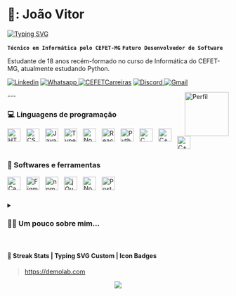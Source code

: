 # 🔱: João Vitor

<a href="https://git.io/typing-svg"><img src="https://readme-typing-svg.demolab.com?font=Tilt+Neon&pause=1000&color=F7F7F7&vCenter=true&width=435&height=25&lines=%C3%80+procura+de+um+est%C3%A1gio..." alt="Typing SVG" /></a>

**`Técnico em Informática pelo CEFET-MG`**
**`Futuro Desenvolvedor de Software`**

Estudante de 18 anos recém-formado no curso de Informática do CEFET-MG, atualmente estudando Python.

   <p align="left">
      <a href="https://www.linkedin.com/in/joão-vitor-lopes-fagundes-2b0171262/">
         <img alt="Linkedin" title="Meu perfil no Linkedin" src="https://img.shields.io/badge/LinkedIn-0077B5?style=for-the-badge&logo=linkedin&logoColor=white"/></a>
   <a href="https://wa.me/553193261024">
         <img alt="Whatsapp" title="Meu Whatsapp" src="https://img.shields.io/badge/WhatsApp-25D366?style=for-the-badge&logo=whatsapp&logoColor=white"/>    
   </a> 
   <a href="https://cefetmg-csm.symplicity.com/students/psx/profile">
         <img alt="CEFETCarreiras" title="Meu perfil no CEFET Carreiras" src="https://custom-icon-badges.demolab.com/badge/CEFET Carreiras-orange.svg?logo=ArangoDB&logoColor=white&style=for-the-badge&labelColor="/></a>   
   </a> 
   <a href="#">
         <img alt="Discord" title="joaovitorfod4#8656" src="https://img.shields.io/badge/Discord-7289DA?style=for-the-badge&logo=discord&logoColor=white"/>    
   </a> 
   <a href="#">
         <img alt="Gmail" title="joaovitorfod5@gmail.com" src="https://img.shields.io/badge/Gmail-D14836?style=for-the-badge&logo=gmail&logoColor=white"/>    
   </a> 
   </p>
   
   
     
<img align="right" alt="Perfil" width="100px" src="https://avatars.githubusercontent.com/u/70524677?v=4" /> 
---

### :computer: Linguagens de programação

<img align="left" alt="HTML" width="30px" style="padding-right:10px;" src="https://cdn.jsdelivr.net/gh/devicons/devicon/icons/html5/html5-original.svg" />
<img align="left" alt="CSS" width="30px" style="padding-right:10px;" src="https://cdn.jsdelivr.net/gh/devicons/devicon/icons/css3/css3-original.svg" />
<img align="left" alt="JavaScript" width="30px" style="padding-right:10px;" src="https://cdn.jsdelivr.net/gh/devicons/devicon/icons/javascript/javascript-original.svg" />
<img align="left" alt="TypeScript" width="30px" style="padding-right:10px;" src="https://cdn.jsdelivr.net/gh/devicons/devicon/icons/typescript/typescript-original.svg" />
<img align="left" alt="Nodejs" width="30px" style="padding-right:10px;"src="https://cdn.jsdelivr.net/gh/devicons/devicon/icons/nodejs/nodejs-original.svg" />
<img align="left" alt="React" width="30px" style="padding-right:10px;"src="https://cdn.jsdelivr.net/gh/devicons/devicon/icons/react/react-original.svg" />
<img align="left" alt="Python" width="30px" style="padding-right:10px;"src="https://cdn.jsdelivr.net/gh/devicons/devicon/icons/python/python-original.svg" />
<img align="left" alt="C" width="30px" style="padding-right:10px;" src="https://cdn.jsdelivr.net/gh/devicons/devicon/icons/c/c-original.svg" />
<img align="left" alt="C++" width="30px" style="padding-right:10px;" src="https://cdn.jsdelivr.net/gh/devicons/devicon/icons/cplusplus/cplusplus-original.svg" />
<img align="left" alt="C++" width="30px" style="padding-right:10px;" src="https://cdn.jsdelivr.net/gh/devicons/devicon/icons/java/java-original.svg" />

<br />

#

### :mechanical_arm: Softwares e ferramentas

<img align="left" alt="Canva" width="30px" style="padding-right:10px;" src="https://cdn.jsdelivr.net/gh/devicons/devicon/icons/canva/canva-original.svg" />
<img align="left" alt="Figma" width="30px" style="padding-right:10px;" src="https://cdn.jsdelivr.net/gh/devicons/devicon/icons/figma/figma-original.svg" />
<img align="left" alt="npm" width="30px" style="padding-right:10px;" src="https://cdn.jsdelivr.net/gh/devicons/devicon/icons/npm/npm-original-wordmark.svg" />
<img align="left" alt="jQuery" width="30px" style="padding-right:10px;" src="https://cdn.jsdelivr.net/gh/devicons/devicon/icons/jquery/jquery-original.svg" />
<img align="left" alt="Node.js" width="30px" style="padding-right:10px;" src="https://cdn.jsdelivr.net/gh/devicons/devicon/icons/nodejs/nodejs-original.svg" />
<img align="left" alt="PostgreSQL" width="30px" style="padding-right:10px;" src="https://cdn.jsdelivr.net/gh/devicons/devicon/icons/postgresql/postgresql-original.svg" />
 
<br />

#

<details>
 <summary><h3>👨‍💻 Um pouco sobre mim...</h3></summary>
&ensp; -- <br />
&ensp; -- <br /> 
&ensp; -- <br />

</details>

#
   
#### 👾 Streak Stats | Typing SVG Custom | Icon Badges 
>https://demolab.com   



<p align="center">
    <picture>
    <source media="(prefers-color-scheme: midnight-purple)" srcset="https://streak-stats.demolab.com?user=joaovitorf4&theme=midnight-purple&date_format=j%20M%5B%20Y%5D" />
    <img src="https://streak-stats.demolab.com?user=joaovitorf4&theme=midnight-purple&hide_border=false&locale=pt_BR&date_format=n%2Fj%5B%2FY%5D"/>
    </picture>
</p>
